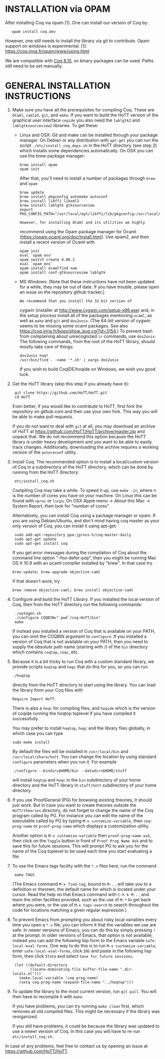 # INSTALLATION via OPAM

After installing Coq via opam [1]. One can install our version of Coq by:
```
   opam install coq.dev
```

However, one still needs to install the library via git to contribute.
Opam support on windows is experimental.
[1]: https://coq.inria.fr/opam/www/using.html

We are compatible with [Coq 8.10](https://github.com/coq/coq/releases/tag/V8.10.0),
so binary packages can be used.  Paths still need to be set manually.


# GENERAL INSTALLATION INSTRUCTIONS

1. Make sure you have all the prerequisites for compiling Coq. These are
   `OCaml`, `camlp5`, `git`, and `make`. If you want to build the HoTT
   version of the graphical user interface `coqide` you also need the
   `lablgtk2` and `lablgtksourceview2` libraries.  To get these:

   * Linux and OSX: Git and make can be installed through your package
     manager.  On Debian or any distribution with `apt-get` you can
     run the script `./etc/install_coq_deps.sh` in the HoTT directory
     (see step 2) which installs some dependencies automatically.
		 On OSX you can use the brew package manager:

         brew install opam
         opam init

     After that, you'll need to install a number of packages through `brew`
     and `opam`

         brew update
         brew install pkgconfig automake autoconf
         brew install libffi libxml2
         brew install lablgtk gtksourceview
         export PKG_CONFIG_PATH="/usr/local/opt/libffi/lib/pkgconfig:/usr/local/opt/libxml2/lib/pkgconfig:/usr/local/opt/gtksourceview/lib/pkgconfig"

		 However, for installing OCaml and its utilities we highly
     recommend using the Opam package manager for Ocaml
     (https://opam.ocaml.org/doc/Install.html).  Use opam2, and then
     install a recent version of Ocaml with
     
         opam init
         eval `opam env`
         opam switch create 4.06.1
         eval `opam env`
         opam install ocamlfind num
         opam install conf-gtksourceview lablgtk

   * MS Windows: [Note that these instructions have not been updated
     for a while, they may be out of date.  If you have trouble,
     please open an issue on the repository github tracker.]

	 	 We recommend that you install the 32-bit version of
     cygwin (installer at http://www.cygwin.com/setup-x86.exe) and,
     in the setup process install all of the packages mentioning
     `ocaml`, as well as `make` and `git` and `dos2unix`.  (The 64-bit
     version of cygwin seems to be missing some ocaml packages.  See
     also https://coq.inria.fr/bugs/show_bug.cgi?id=3154.)  To prevent
     bash from complaining about unrecognized `\r` commands, use
     `dos2unix`.  The following commands, from the root of the HoTT
     library, should mostly take care of things:

         dos2unix hoq*
         /usr/bin/find . -name '*.sh' | xargs dos2unix

     If you wish to build CoqIDE/hoqide on Windows, we wish you good luck.

2. Get the HoTT library (skip this step if you already have it):

        git clone https://github.com/HoTT/HoTT.git
        cd HoTT

   Even better, if you would like to contribute to HoTT, first fork the repository
   on github.com and then use your own fork. This way you will be able to make pull
   requests.

   If you do not want to deal with `git` at all, you may download an archive of HoTT
   at https://github.com/HoTT/HoTT/archive/master.zip and unpack that. We do not
   recommend this option because the HoTT library is under heavy development and
   you want to be able to easily track changes. Additionally, downloading the
   archive requires a working version of the `autoreconf` utility.

3. Install Coq.  The recommended option is to install a local/custom
   version of Coq in a subdirectory of the HoTT directory, which can be
   done by running from the HoTT directory:

        etc/install_coq.sh

   Compiling Coq may take a while.
   To speed it up, use `make -jn`, where n is the number of cores you have on your machine.
   On Linux this can be found with `nproc` or `lscpu`.
   On OSX Apple menu -> About this Mac -> System Report, then look for "number of cores".

	 Alternatively, you can install Coq using a package manager or opam.
   If you are using Debian/Ubuntu, and don't mind having coq master
   as your only version of Coq, you can install it using apt-get:

        sudo add-apt-repository ppa:jgross-h/coq-master-daily
        sudo apt-get update
        sudo apt-get install coq

   If you get error messages during the compilation of Coq about the command
   line option "-fno-defer-pop", then you might be running Mac OS X 10.9 with
   an ocaml compiler installed by "brew".  In that case try

       brew update; brew upgrade objective-caml

   If that doesn't work, try

       brew remove objective-caml; brew install objective-caml

4. Configure and build the HoTT Library.  If you installed the local
   version of Coq, then from the HoTT directory run the following
   commands:

        ./autogen.sh
        ./configure COQBIN="`pwd`/coq-HoTT/bin"
        make

	 If instead you installed a version of Coq that is available on your
	 PATH, you can omit the COQBIN argument to `configure`.  If you
	 installed a version of Coq that is not available on your PATH, then
	 you need to supply the *absolute* path name (starting with /) of
	 the `bin` directory which contains `coqtop`, `coqc`, etc.

5. Because it is a bit tricky to run Coq with a custom standard
   library, we provide scripts `hoqtop` and `hoqc` that do this for
   you, so you can run

       ./hoqtop

   directly from the HoTT directory to start using the library.  You
   can load the library from your Coq files with

       Require Import HoTT.

   There is also a `hoqc` for compiling files, and `hoqide` which is
   the version of coqide running the hoqtop toplevel if you have
   compiled it successfully.

	 You may prefer to install `hoqtop`, `hoqc` and the library files
   globally, in which case you can type

       sudo make install

   By default the files will be installed in `/usr/local/bin` and
   `/usr/local/share/hott`.  You can change the location by using
   standard `configure` parameters when you run it.  For example

       ./configure --bindir=$HOME/bin --datadir=$HOME/stuff

   will install `hoqtop` and `hoqc` in the `bin` subdirectory of your
   home directory and the HoTT library in `stuff/hott` subdirectory of
   your home directory.

6. If you use ProofGeneral (PG) for browsing existing theories, it
   should just work. But in case you want to create theories outside
   the `HoTT/theories` directory, do not forget to change the name of
   the Coq program called by PG. For instance you can edit the name of
   the executable called by PG by typing `M-x customize-variable`,
   then `coq-prog-name` or `proof-prog-name` which displays a
   customization utility.

   Another option is `M-x customize-variable` then
   `proof-prog-name-ask`, then click on the `Toggle` button in front
   of `Proof Prog Name Ask` and to save this for future sessions.
   This will prompt PG to ask you for the name of the Coq toplevel to
   be used each time you start evaluating a file.

7. To use the Emacs tags facility with the `*.v` files here, run the command

        make TAGS

   (The Emacs command `M-x find-tag`, bound to `M-.` , will take you to
   a definition or theorem, the default name for which is located under
   your cursor. Read the help on that Emacs command with `C-h k M-.` ,
   and learn the other facilities provided, such as the use of `M-*` to
   get back where you were, or the use of `M-x tags-search` to search
   throughout the code for locations matching a given regular
   expression.)

8. To prevent Emacs from prompting you about risky local variables
   every time you open a `*.v` file, you can inform it that the
   variables we use are safe.  In newer versions of Emacs, you can do
   this by simply pressing `!` at the prompt.  In older versions of
   Emacs, that option is not available; instead you can add the
   following lisp form to the Emacs variable `safe-local-eval-forms`.
   One way to do this is to run `M-x customize-variable`, enter
   `safe-local-eval-forms`, click `INS` and paste in the following
   lisp form, then click `State` and select `Save for future
   sessions`.

        (let ((default-directory
               (locate-dominating-file buffer-file-name ".dir-locals.el")))
          (make-local-variable 'coq-prog-name)
          (setq coq-prog-name (expand-file-name "../hoqtop")))

9. To update the library to the most current version, run `git pull`.
   You will then have to recompile it with `make`.

   If you have problems, you can try running `make clean` first, which
   removes all old compiled files.  This might be necessary if the
   library was reorganized.

   If you still have problems, it could be because the library was
   updated to use a newer version of Coq.  In this case you will have
   to re-run `etc/install_coq.sh`.

In case of any problems, feel free to contact us by opening an issue at
https://github.com/HoTT/HoTT.
